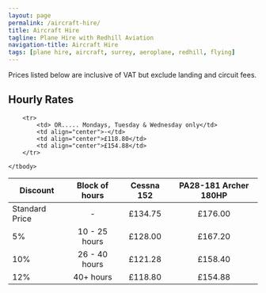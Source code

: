 ```yaml
---
layout: page
permalink: /aircraft-hire/
title: Aircraft Hire
tagline: Plane Hire with Redhill Aviation
navigation-title: Aircraft Hire
tags: [plane hire, aircraft, surrey, aeroplane, redhill, flying]
---
```


<div>Prices listed below are inclusive of VAT but exclude landing and circuit fees.</div>

<h2>Hourly Rates</h2>


<table class="prices-table hire-rates">
    <thead>
        <tr>
            <th>Discount</th>
            <th>Block of hours</th>
            <th>Cessna 152</th>
            <th>PA28-181 Archer 180HP</th>
        </tr>
    </thead>
    <tbody>
        <tr>
            <td>Standard Price</td>
            <td align="center">-</td>
            <td align="center">£134.75</td>
            <td align="center">£176.00</td>
        </tr>
        <tr>
            <td>5%</td>
            <td align="center">10 - 25 hours</td>
            <td align="center">£128.00</td>
            <td align="center">£167.20</td>
        </tr>
        <tr>
            <td>10%</td>
            <td align="center">26 - 40 hours</td>
            <td align="center">£121.28</td>
            <td align="center">£158.40</td>
        </tr>
        <tr>
            <td>12% </td>
            <td align="center">40+ hours</td>
            <td align="center">£118.80</td>
            <td align="center">£154.88</td>
        </tr>


        <tr>
            <td> OR..... Mondays, Tuesday & Wednesday only</td>
            <td align="center">-</td>
            <td align="center">£118.80</td>
            <td align="center">£154.88</td>
        </tr>

    </tbody>
</table>